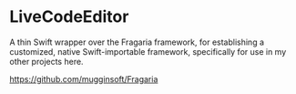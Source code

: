 # LiveCodeEditor
A thin Swift wrapper over the Fragaria framework, for establishing a customized, native Swift-importable framework, specifically for use in my other projects here.    

https://github.com/mugginsoft/Fragaria
